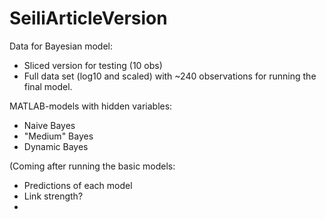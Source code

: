 # SeiliArticleVersion
Data for Bayesian model: 
- Sliced version for testing (10 obs)
- Full data set (log10 and scaled) with ~240 observations for running the final model.

MATLAB-models with hidden variables:
- Naive Bayes
- "Medium" Bayes
- Dynamic Bayes

(Coming after running the basic models:
  - Predictions of each model
  - Link strength?
  - 

